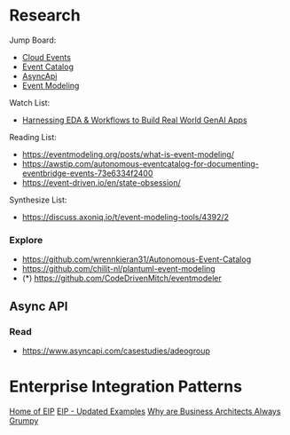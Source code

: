 # Research

Jump Board:

- [Cloud Events](https://github.com/cloudevents)
- [Event Catalog](https://github.com/event-catalog/eventcatalog)
- [AsyncApi](https://github.com/asyncapi)
- [Event Modeling](https://eventmodeling.org/)

Watch List:

- [Harnessing EDA & Workflows to Build Real World GenAI Apps](https://www.youtube.com/watch?v=8j6CsAzp2K0)

Reading List:

- https://eventmodeling.org/posts/what-is-event-modeling/
- https://awstip.com/autonomous-eventcatalog-for-documenting-eventbridge-events-73e6334f2400
- https://event-driven.io/en/state-obsession/

Synthesize List:

- https://discuss.axoniq.io/t/event-modeling-tools/4392/2

### Explore

- https://github.com/wrennkieran31/Autonomous-Event-Catalog
- https://github.com/chilit-nl/plantuml-event-modeling
- (*) https://github.com/CodeDrivenMitch/eventmodeler

## Async API

### Read

- https://www.asyncapi.com/casestudies/adeogroup

# Enterprise Integration Patterns

[Home of EIP](^1) [EIP - Updated Examples](^2)
[Why are Business Architects Always Grumpy](^3)

<!-- short links -->

[^1]: https://www.enterpriseintegrationpatterns.com/patterns/messaging/

[^2]: https://www.enterpriseintegrationpatterns.com/ramblings/eip1_examples_updated.html

[^3]: https://architectelevator.com/architecture/business-architects-grumpy/
